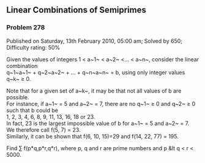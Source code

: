 Linear Combinations of Semiprimes
---------------------------------

### Problem 278

Published on Saturday, 13th February 2010, 05:00 am; Solved by 650;
Difficulty rating: 50%

Given the values of integers 1 \< a~1~ \< a~2~ \<... \< a~n~, consider
the linear combination\
q~1~a~1~ + q~2~a~2~ + ... + q~n~a~n~ = b, using only integer values q~k~
≥ 0.

Note that for a given set of a~k~, it may be that not all values of b
are possible.\
 For instance, if a~1~ = 5 and a~2~ = 7, there are no q~1~ ≥ 0 and q~2~
≥ 0 such that b could be\
 1, 2, 3, 4, 6, 8, 9, 11, 13, 16, 18 or 23.\
 In fact, 23 is the largest impossible value of b for a~1~ = 5 and a~2~
= 7.\
 We therefore call f(5, 7) = 23.\
 Similarly, it can be shown that f(6, 10, 15)=29 and f(14, 22, 77) =
195.

Find ∑ f(p\*q,p\*r,q\*r), where p, q and r are prime numbers and p &lt q
\< r \< 5000.
